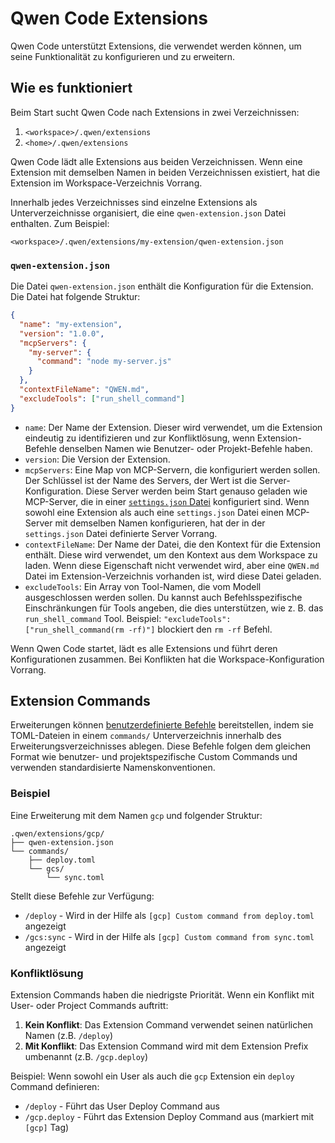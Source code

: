 # Qwen Code Extensions

Qwen Code unterstützt Extensions, die verwendet werden können, um seine Funktionalität zu konfigurieren und zu erweitern.

## Wie es funktioniert

Beim Start sucht Qwen Code nach Extensions in zwei Verzeichnissen:

1.  `<workspace>/.qwen/extensions`
2.  `<home>/.qwen/extensions`

Qwen Code lädt alle Extensions aus beiden Verzeichnissen. Wenn eine Extension mit demselben Namen in beiden Verzeichnissen existiert, hat die Extension im Workspace-Verzeichnis Vorrang.

Innerhalb jedes Verzeichnisses sind einzelne Extensions als Unterverzeichnisse organisiert, die eine `qwen-extension.json` Datei enthalten. Zum Beispiel:

`<workspace>/.qwen/extensions/my-extension/qwen-extension.json`

### `qwen-extension.json`

Die Datei `qwen-extension.json` enthält die Konfiguration für die Extension. Die Datei hat folgende Struktur:

```json
{
  "name": "my-extension",
  "version": "1.0.0",
  "mcpServers": {
    "my-server": {
      "command": "node my-server.js"
    }
  },
  "contextFileName": "QWEN.md",
  "excludeTools": ["run_shell_command"]
}
```

- `name`: Der Name der Extension. Dieser wird verwendet, um die Extension eindeutig zu identifizieren und zur Konfliktlösung, wenn Extension-Befehle denselben Namen wie Benutzer- oder Projekt-Befehle haben.
- `version`: Die Version der Extension.
- `mcpServers`: Eine Map von MCP-Servern, die konfiguriert werden sollen. Der Schlüssel ist der Name des Servers, der Wert ist die Server-Konfiguration. Diese Server werden beim Start genauso geladen wie MCP-Server, die in einer [`settings.json` Datei](./cli/configuration.md) konfiguriert sind. Wenn sowohl eine Extension als auch eine `settings.json` Datei einen MCP-Server mit demselben Namen konfigurieren, hat der in der `settings.json` Datei definierte Server Vorrang.
- `contextFileName`: Der Name der Datei, die den Kontext für die Extension enthält. Diese wird verwendet, um den Kontext aus dem Workspace zu laden. Wenn diese Eigenschaft nicht verwendet wird, aber eine `QWEN.md` Datei im Extension-Verzeichnis vorhanden ist, wird diese Datei geladen.
- `excludeTools`: Ein Array von Tool-Namen, die vom Modell ausgeschlossen werden sollen. Du kannst auch Befehlsspezifische Einschränkungen für Tools angeben, die dies unterstützen, wie z. B. das `run_shell_command` Tool. Beispiel: `"excludeTools": ["run_shell_command(rm -rf)"]` blockiert den `rm -rf` Befehl.

Wenn Qwen Code startet, lädt es alle Extensions und führt deren Konfigurationen zusammen. Bei Konflikten hat die Workspace-Konfiguration Vorrang.

## Extension Commands

Erweiterungen können [benutzerdefinierte Befehle](./cli/commands.md#custom-commands) bereitstellen, indem sie TOML-Dateien in einem `commands/` Unterverzeichnis innerhalb des Erweiterungsverzeichnisses ablegen. Diese Befehle folgen dem gleichen Format wie benutzer- und projektspezifische Custom Commands und verwenden standardisierte Namenskonventionen.

### Beispiel

Eine Erweiterung mit dem Namen `gcp` und folgender Struktur:

```
.qwen/extensions/gcp/
├── qwen-extension.json
└── commands/
    ├── deploy.toml
    └── gcs/
        └── sync.toml
```

Stellt diese Befehle zur Verfügung:

- `/deploy` - Wird in der Hilfe als `[gcp] Custom command from deploy.toml` angezeigt
- `/gcs:sync` - Wird in der Hilfe als `[gcp] Custom command from sync.toml` angezeigt

### Konfliktlösung

Extension Commands haben die niedrigste Priorität. Wenn ein Konflikt mit User- oder Project Commands auftritt:

1. **Kein Konflikt**: Das Extension Command verwendet seinen natürlichen Namen (z.B. `/deploy`)
2. **Mit Konflikt**: Das Extension Command wird mit dem Extension Prefix umbenannt (z.B. `/gcp.deploy`)

Beispiel: Wenn sowohl ein User als auch die `gcp` Extension ein `deploy` Command definieren:

- `/deploy` - Führt das User Deploy Command aus
- `/gcp.deploy` - Führt das Extension Deploy Command aus (markiert mit `[gcp]` Tag)